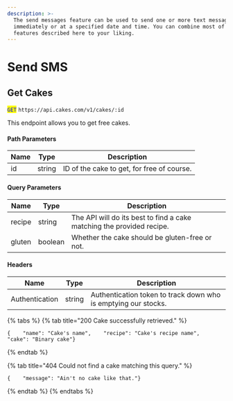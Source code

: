 ```yaml
---
description: >-
  The send messages feature can be used to send one or more text messages
  immediately or at a specified date and time. You can combine most of the
  features described here to your liking.
---
```


# Send SMS

## Get Cakes

<mark style="color:blue;">`GET`</mark> `https://api.cakes.com/v1/cakes/:id`

This endpoint allows you to get free cakes.

#### Path Parameters

| Name | Type   | Description                                |
| ---- | ------ | ------------------------------------------ |
| id   | string | ID of the cake to get, for free of course. |

#### Query Parameters

| Name   | Type    | Description                                                           |
| ------ | ------- | --------------------------------------------------------------------- |
| recipe | string  | The API will do its best to find a cake matching the provided recipe. |
| gluten | boolean | Whether the cake should be gluten-free or not.                        |

#### Headers

| Name           | Type   | Description                                                    |
| -------------- | ------ | -------------------------------------------------------------- |
| Authentication | string | Authentication token to track down who is emptying our stocks. |

{% tabs %}
{% tab title="200 Cake successfully retrieved." %}
```
{    "name": "Cake's name",    "recipe": "Cake's recipe name",    "cake": "Binary cake"}
```
{% endtab %}

{% tab title="404 Could not find a cake matching this query." %}
```
{    "message": "Ain't no cake like that."}
```
{% endtab %}
{% endtabs %}

